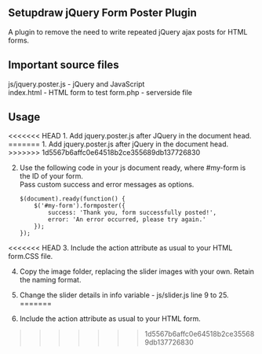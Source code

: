 <h2>Setupdraw jQuery Form Poster Plugin</h2>
A plugin to remove the need to write repeated jQuery ajax posts for HTML forms.

<h2>Important source files</h2>
js/jquery.poster.js 	- jQuery and JavaScript<br />
index.html 				- HTML form to test
form.php				- serverside file

<h2>Usage</h2>
<<<<<<< HEAD
1.  Add jquery.poster.js after JQuery in the document head.
=======
1. Add jquery.poster.js after jQuery in the document head.
>>>>>>> 1d5567b6affc0e64518b2ce355689db137726830

2.  Use the following code in your js document ready, where #my-form is the ID of your form.<br/>
	Pass custom success and error messages as options.<br/>
	```
	$(document).ready(function() {
		$('#my-form').formposter({
			success: 'Thank you, form successfully posted!',
			error: 'An error occurred, please try again.'
		});
	});
	```

<<<<<<< HEAD
3.  Include the action attribute as usual to your HTML form.CSS file.

4.  Copy the image folder, replacing the slider images with your own. Retain the naming format.

5.  Change the slider details in info variable - js/slider.js line 9 to 25.
=======
3. Include the action attribute as usual to your HTML form.
>>>>>>> 1d5567b6affc0e64518b2ce355689db137726830
